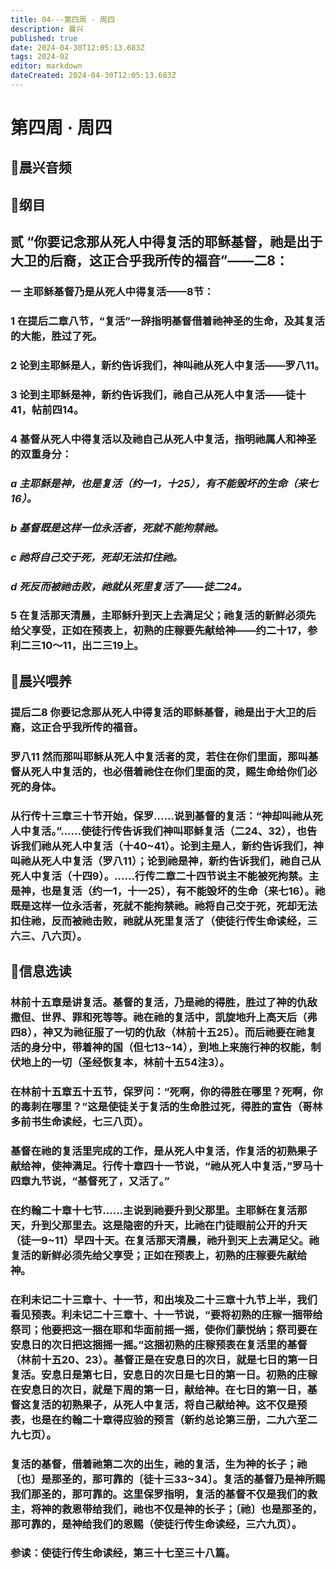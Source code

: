 ```yaml
---
title: 04---第四周 · 周四
description: 晨兴
published: true
date: 2024-04-30T12:05:13.683Z
tags: 2024-02
editor: markdown
dateCreated: 2024-04-30T12:05:13.683Z
---
```


# 第四周 · 周四
## 🎵晨兴音频

## 📖纲目

## 贰   “你要记念那从死人中得复活的耶稣基督，祂是出于大卫的后裔，这正合乎我所传的福音”——二8：

### 一   主耶稣基督乃是从死人中得复活——8节：

### 1   在提后二章八节，“复活”一辞指明基督借着祂神圣的生命，及其复活的大能，胜过了死。

### 2   论到主耶稣是人，新约告诉我们，神叫祂从死人中复活——罗八11。

### 3   论到主耶稣是神，新约告诉我们，祂自己从死人中复活——徒十41，帖前四14。

### 4   基督从死人中得复活以及祂自己从死人中复活，指明祂属人和神圣的双重身分：

### *a   主耶稣是神，也是复活（约一1，十25），有不能毁坏的生命（来七16）。*

### *b   基督既是这样一位永活者，死就不能拘禁祂。*

### *c   祂将自己交于死，死却无法扣住祂。*

### *d   死反而被祂击败，祂就从死里复活了——徒二24。*

### 5   在复活那天清晨，主耶稣升到天上去满足父；祂复活的新鲜必须先给父享受，正如在预表上，初熟的庄稼要先献给神——约二十17，参利二三10～11，出二三19上。

## 📖晨兴喂养

### **提后二8**    **你要记念那从死人中得复活的耶稣基督，祂是出于大卫的后裔，这正合乎我所传的福音。**

### **罗八11**    **然而那叫耶稣从死人中复活者的灵，若住在你们里面，那叫基督从死人中复活的，也必借着祂住在你们里面的灵，赐生命给你们必死的身体。**

### 从行传十三章三十节开始，保罗……说到基督的复活：“神却叫祂从死人中复活。”……使徒行传告诉我们神叫耶稣复活（二24、32），也告诉我们祂从死人中复活（十40~41）。论到主是人，新约告诉我们，神叫祂从死人中复活（罗八11）；论到祂是神，新约告诉我们，祂自己从死人中复活（十四9）。……行传二章二十四节说主不能被死拘禁。主是神，也是复活（约一1，十一25），有不能毁坏的生命（来七16）。祂既是这样一位永活者，死就不能拘禁祂。祂将自己交于死，死却无法扣住祂，反而被祂击败，祂就从死里复活了（使徒行传生命读经，三六三、八六页）。

## 📖信息选读

### 林前十五章是讲复活。基督的复活，乃是祂的得胜，胜过了神的仇敌撒但、世界、罪和死等等。祂在祂的复活中，凯旋地升上高天后（弗四8），神又为祂征服了一切的仇敌（林前十五25）。而后祂要在祂复活的身分中，带着神的国（但七13~14），到地上来施行神的权能，制伏地上的一切（圣经恢复本，林前十五54注3）。

### 在林前十五章五十五节，保罗问：“死啊，你的得胜在哪里？死啊，你的毒刺在哪里？”这是使徒关于复活的生命胜过死，得胜的宣告（哥林多前书生命读经，七三八页）。

### 基督在祂的复活里完成的工作，是从死人中复活，作复活的初熟果子献给神，使神满足。行传十章四十一节说，“祂从死人中复活，”罗马十四章九节说，“基督死了，又活了。”

### 在约翰二十章十七节……主说到祂要升到父那里。主耶稣在复活那天，升到父那里去。这是隐密的升天，比祂在门徒眼前公开的升天（徒一9~11）早四十天。在复活那天清晨，祂升到天上去满足父。祂复活的新鲜必须先给父享受；正如在预表上，初熟的庄稼要先献给神。

### 在利未记二十三章十、十一节，和出埃及二十三章十九节上半，我们看见预表。利未记二十三章十、十一节说，“要将初熟的庄稼一捆带给祭司；他要把这一捆在耶和华面前摇一摇，使你们蒙悦纳；祭司要在安息日的次日把这捆摇一摇。”这捆初熟的庄稼预表在复活里的基督（林前十五20、23）。基督正是在安息日的次日，就是七日的第一日复活。安息日是第七日，安息日的次日是七日的第一日。初熟的庄稼在安息日的次日，就是下周的第一日，献给神。在七日的第一日，基督这复活的初熟果子，从死人中复活，将自己献给神。这不仅是预表，也是在约翰二十章得应验的预言（新约总论第三册，二九六至二九七页）。

### 复活的基督，借着祂第二次的出生，祂的复活，生为神的长子；祂〔也〕是那圣的，那可靠的〔徒十三33~34〕。复活的基督乃是神所赐我们那圣的，那可靠的。这里保罗指明，复活的基督不仅是我们的救主，将神的救恩带给我们，祂也不仅是神的长子；〔祂〕也是那圣的，那可靠的，是神给我们的恩赐（使徒行传生命读经，三六九页）。

### 参读：使徒行传生命读经，第三十七至三十八篇。
<!-- Google tag (gtag.js) -->
<script async src="https://www.googletagmanager.com/gtag/js?id=G-1P8709Z16T"></script>
<script>
  window.dataLayer = window.dataLayer || [];
  function gtag(){dataLayer.push(arguments);}
  gtag('js', new Date());

  gtag('config', 'G-1P8709Z16T');
</script>